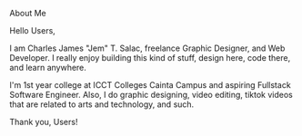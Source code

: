 About Me

Hello Users,

I am Charles James "Jem" T. Salac, freelance Graphic Designer, and Web Developer. I really enjoy building this kind of stuff, design here, code there, and learn anywhere.

I'm 1st year college at ICCT Colleges Cainta Campus and aspiring Fullstack Software Engineer. Also, I do graphic designing, video editing, tiktok videos that are related to arts and technology, and such.

Thank you, Users!
